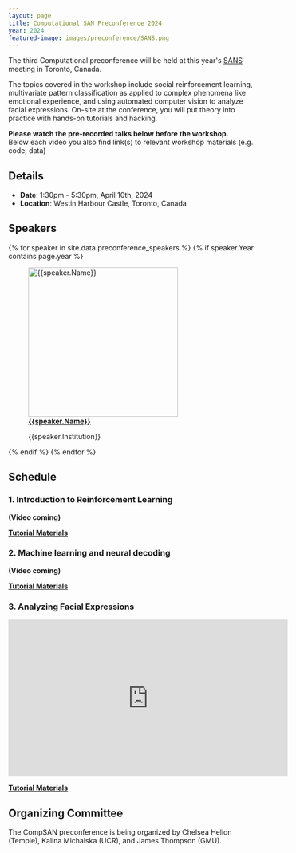 ```yaml
---
layout: page
title: Computational SAN Preconference 2024
year: 2024
featured-image: images/preconference/SANS.png
---
```


The third Computational preconference will be held at this year's <a href = "https://socialaffectiveneuro.org/preconference-workshop/">SANS</a> meeting in Toronto, Canada. 

The topics covered in the workshop include social reinforcement learning, multivariate pattern classification as applied to complex phenomena like emotional experience, and using automated computer vision to analyze facial expressions.  On-site at the conference, you will put theory into practice with hands-on tutorials and hacking.

**Please watch the pre-recorded talks below before the workshop.**  
Below each video you also find link(s) to relevant workshop materials (e.g. code, data)

## Details

<ul>
<li><strong>Date</strong>: 1:30pm - 5:30pm, April 10th, 2024</li>
<li><strong>Location</strong>: Westin Harbour Castle, Toronto, Canada</li>
</ul>

## Speakers
<section>
  {% for speaker in site.data.preconference_speakers %}
    {% if speaker.Year contains page.year %}
      <figure>
      <a href="{{speaker.Website}}"><img src="images/preconference/{{speaker.Picture}}" alt="{{speaker.Name}}" height="300"></a>
      <figcaption><strong><a href="{{speaker.Website}}">{{speaker.Name}}</a></strong><p>{{speaker.Institution}}</p></figcaption>
      </figure>
    {% endif %}
  {% endfor %}
</section>

## Schedule

### 1. Introduction to Reinforcement Learning

**(Video coming)**

**[Tutorial Materials]()**

### 2. Machine learning and neural decoding

**(Video coming)**

**[Tutorial Materials]()**

### 3. Analyzing Facial Expressions

<iframe width="560" height="315" src="https://www.youtube.com/embed/BpZ3EqSxEXk?si=HnyuY6rq7FY_2DwM" title="YouTube video player" frameborder="0" allow="accelerometer; autoplay; clipboard-write; encrypted-media; gyroscope; picture-in-picture; web-share" referrerpolicy="strict-origin-when-cross-origin" allowfullscreen></iframe>

**[Tutorial Materials](https://www.dropbox.com/scl/fo/tqg8hzswxdadnsj564q16/h?rlkey=00tup5osbwc4zzczhoko9i58j&dl=0)**

## Organizing Committee

The CompSAN preconference is being organized by Chelsea Helion (Temple), Kalina Michalska (UCR), and James Thompson (GMU).
